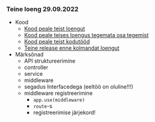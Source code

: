 ### Teine loeng 29.09.2022
- Kood
  - [Kood peale teist loengut](https://github.com/tluhk/Programmeerimine-II/tree/5c160896a5db83542a6ae32a8d3c36634e3afcba)
  - [Kood peale teises loengus tegemata osa tegemist](https://github.com/tluhk/Programmeerimine-II/tree/2ed2235c645b5ff7dd858d71e68549c353e5cac9)
  - [Kood peale teist kodutööd](https://github.com/tluhk/Programmeerimine-II/tree/dade74373aa5736fd0649b11be7ccda6c3075388)
  - [Teine release enne kolmandat loengut](https://github.com/tluhk/Programmeerimine-II/releases/tag/0.2.0)
- Märksõnad
  - API struktureerimine
  - controller
  - service
  - middleware
  - segadus Interfacedega (eeltöö on oluline!!!)
  - middleware registreerimine
    - `app.use(middleware)`
    - `route`-s
    - registreerimise järjekord!